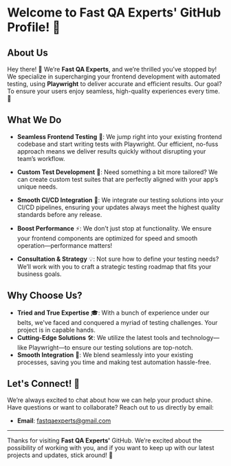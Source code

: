 # Welcome to Fast QA Experts' GitHub Profile! 🚀

## About Us

Hey there! 👋 We’re **Fast QA Experts**, and we’re thrilled you’ve stopped by! We specialize in supercharging your frontend development with automated testing, using **Playwright** to deliver accurate and efficient results. Our goal? To ensure your users enjoy seamless, high-quality experiences every time. 🌟

## What We Do

- **Seamless Frontend Testing** 🧪: We jump right into your existing frontend codebase and start writing tests with Playwright. Our efficient, no-fuss approach means we deliver results quickly without disrupting your team’s workflow.

- **Custom Test Development** 🎯: Need something a bit more tailored? We can create custom test suites that are perfectly aligned with your app’s unique needs.

- **Smooth CI/CD Integration** 🔄: We integrate our testing solutions into your CI/CD pipelines, ensuring your updates always meet the highest quality standards before any release.

- **Boost Performance** ⚡: We don’t just stop at functionality. We ensure your frontend components are optimized for speed and smooth operation—performance matters!

- **Consultation & Strategy** 💡: Not sure how to define your testing needs? We’ll work with you to craft a strategic testing roadmap that fits your business goals.

## Why Choose Us?

- **Tried and True Expertise** 🎓: With a bunch of experience under our belts, we've faced and conquered a myriad of testing challenges. Your project is in capable hands.
- **Cutting-Edge Solutions** 🛠️: We utilize the latest tools and technology—like Playwright—to ensure our testing solutions are top-notch.
- **Smooth Integration** 🤝: We blend seamlessly into your existing processes, saving you time and making test automation hassle-free.

## Let's Connect! 🤗

We’re always excited to chat about how we can help your product shine. Have questions or want to collaborate? Reach out to us directly by email:

- **Email**: [fastqaexperts@gmail.com](mailto:fastqaexperts@gmail.com)

---

Thanks for visiting **Fast QA Experts'** GitHub. We’re excited about the possibility of working with you, and if you want to keep up with our latest projects and updates, stick around! 🌈
